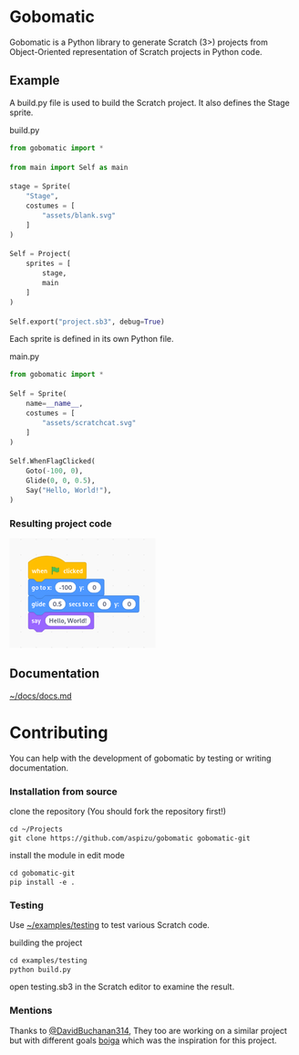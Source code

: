 # Gobomatic

Gobomatic is a Python library to generate Scratch (3>) projects from
Object-Oriented representation of Scratch projects in Python code.

## Example

A build.py file is used to build the Scratch project. It also defines the Stage
sprite.

build.py
```py
from gobomatic import *

from main import Self as main

stage = Sprite(
    "Stage",
    costumes = [
        "assets/blank.svg"
    ]
)

Self = Project(
    sprites = [
        stage,
        main
    ]
)

Self.export("project.sb3", debug=True)
```

Each sprite is defined in its own Python file.

main.py
```py
from gobomatic import *

Self = Sprite(
    name=__name__,
    costumes = [
        "assets/scratchcat.svg"
    ]
)

Self.WhenFlagClicked(
    Goto(-100, 0),
    Glide(0, 0, 0.5),
    Say("Hello, World!"),
)
```

### Resulting project code
![e](docs/assets/example-in-blocks.png)


## Documentation
[~/docs/docs.md](docs/docs.md)

# Contributing

You can help with the development of gobomatic by testing or writing documentation.

### Installation from source

clone the repository (You should fork the repository first!)
```
cd ~/Projects
git clone https://github.com/aspizu/gobomatic gobomatic-git
```

install the module in edit mode
```
cd gobomatic-git
pip install -e .
```

### Testing

Use [~/examples/testing](examples/testing) to test various Scratch code.

building the project
```
cd examples/testing
python build.py
```

open testing.sb3 in the Scratch editor to examine the result.

### Mentions

Thanks to [@DavidBuchanan314](https://github.com/DavidBuchanan314), They too are working on a similar project but with different goals [boiga](https://github.com/DavidBuchanan314/boiga) which was the inspiration for this project.
